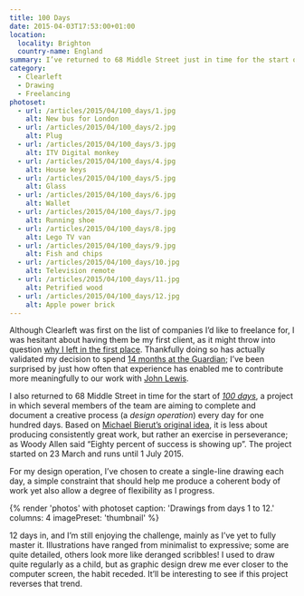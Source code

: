 ```yaml
---
title: 100 Days
date: 2015-04-03T17:53:00+01:00
location:
  locality: Brighton
  country-name: England
summary: I’ve returned to 68 Middle Street just in time for the start of *100 days*, a collaborative project where the aim is to complete a creative process every day for one hundred days.
category:
  - Clearleft
  - Drawing
  - Freelancing
photoset:
  - url: /articles/2015/04/100_days/1.jpg
    alt: New bus for London
  - url: /articles/2015/04/100_days/2.jpg
    alt: Plug
  - url: /articles/2015/04/100_days/3.jpg
    alt: ITV Digital monkey
  - url: /articles/2015/04/100_days/4.jpg
    alt: House keys
  - url: /articles/2015/04/100_days/5.jpg
    alt: Glass
  - url: /articles/2015/04/100_days/6.jpg
    alt: Wallet
  - url: /articles/2015/04/100_days/7.jpg
    alt: Running shoe
  - url: /articles/2015/04/100_days/8.jpg
    alt: Lego TV van
  - url: /articles/2015/04/100_days/9.jpg
    alt: Fish and chips
  - url: /articles/2015/04/100_days/10.jpg
    alt: Television remote
  - url: /articles/2015/04/100_days/11.jpg
    alt: Petrified wood
  - url: /articles/2015/04/100_days/12.jpg
    alt: Apple power brick
---
```

Although Clearleft was first on the list of companies I’d like to freelance for, I was hesitant about having them be my first client, as it might throw into question [why I left in the first place][1]. Thankfully doing so has actually validated my decision to spend [14 months at the Guardian][2]; I’ve been surprised by just how often that experience has enabled me to contribute more meaningfully to our work with [John Lewis][3].

I also returned to 68 Middle Street in time for the start of *[100 days][4]*, a project in which several members of the team are aiming to complete and document a creative process (a *design operation*) every day for one hundred days. Based on [Michael Bierut’s original idea][5], it is less about producing consistently great work, but rather an exercise in perseverance; as Woody Allen said “Eighty percent of success is showing up”. The project started on 23 March and runs until 1 July 2015.

For my design operation, I’ve chosen to create a single-line drawing each day, a simple constraint that should help me produce a coherent body of work yet also allow a degree of flexibility as I progress.

{% render 'photos' with photoset
  caption: 'Drawings from days 1 to 12.'
  columns: 4
  imagePreset: 'thumbnail'
%}

12 days in, and I’m still enjoying the challenge, mainly as I’ve yet to fully master it. Illustrations have ranged from minimalist to expressive; some are quite detailed, others look more like deranged scribbles! I used to draw quite regularly as a child, but as graphic design drew me ever closer to the computer screen, the habit receded. It’ll be interesting to see if this project reverses that trend.

[1]: /2013/10/moving_in_moving_on
[2]: /2015/01/changing_gears
[3]: http://johnlewis.com
[4]: http://clearleft100days.tumblr.com
[5]: http://designobserver.com/feature/five-years-of-100-days/24678
